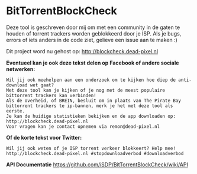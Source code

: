 BitTorrentBlockCheck
====================

Deze tool is geschreven door mij om met een community in de gaten te houden of torrent trackers worden geblokkeerd door je ISP.
Als je bugs, errors of iets anders in de code ziet, gelieve een issue aan te maken :)

Dit project word nu gehost op: http://blockcheck.dead-pixel.nl

**Eventueel kan je ook deze tekst delen op Facebook of andere sociale netwerken:**
```
Wil jij ook meehelpen aan een onderzoek om te kijken hoe diep de anti-download wet gaat?
Met deze tool kan je kijken of je nog met de meest populaire bittorrent trackers kan verbinden!
Als de overheid, of BREIN, besluit om in plaats van The Pirate Bay bittorrent trackers te ip-bannen, merk je het met deze tool als eerste.
Je kan de huidige statistieken bekijken en de app downloaden op: http://blockcheck.dead-pixel.nl
Voor vragen kan je contact opnemen via remon@dead-pixel.nl
```
**Of de korte tekst voor Twitter:**
```
Wil jij ook weten of je ISP torrent verkeer blokkeert? Help mee! http://blockcheck.dead-pixel.nl #stopdownloadverbod #downloadverbod
```

**API Documentatie**
https://github.com/iSDP/BitTorrentBlockCheck/wiki/API